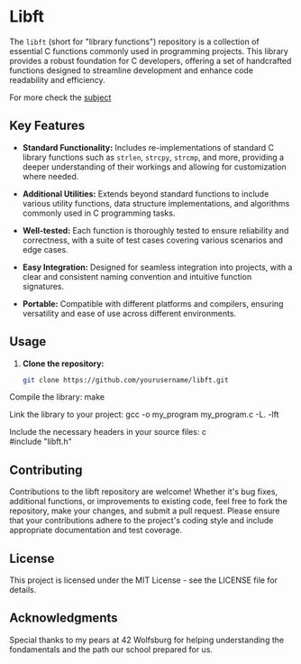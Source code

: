 # Libft

The `libft` (short for "library functions") repository is a collection of essential C functions commonly used in programming projects. This library provides a robust foundation for C developers, offering a set of handcrafted functions designed to streamline development and enhance code readability and efficiency.

For more check the [subject](subject.pdf)

## Key Features

- **Standard Functionality:** Includes re-implementations of standard C library functions such as `strlen`, `strcpy`, `strcmp`, and more, providing a deeper understanding of their workings and allowing for customization where needed.
  
- **Additional Utilities:** Extends beyond standard functions to include various utility functions, data structure implementations, and algorithms commonly used in C programming tasks.
  
- **Well-tested:** Each function is thoroughly tested to ensure reliability and correctness, with a suite of test cases covering various scenarios and edge cases.
  
- **Easy Integration:** Designed for seamless integration into projects, with a clear and consistent naming convention and intuitive function signatures.
  
- **Portable:** Compatible with different platforms and compilers, ensuring versatility and ease of use across different environments.

## Usage

1. **Clone the repository:**
   ```bash
   git clone https://github.com/yourusername/libft.git

Compile the library:
    make

Link the library to your project:
  gcc -o my_program my_program.c -L. -lft

Include the necessary headers in your source files:
    c  
    #include "libft.h"

## Contributing

Contributions to the libft repository are welcome! Whether it's bug fixes, additional functions, or improvements to existing code, feel free to fork the repository, make your changes, and submit a pull request. Please ensure that your contributions adhere to the project's coding style and include appropriate documentation and test coverage.

## License

This project is licensed under the MIT License - see the LICENSE file for details.

## Acknowledgments

Special thanks to my pears at 42 Wolfsburg for helping understanding the fondamentals and the path our school prepared for us.
